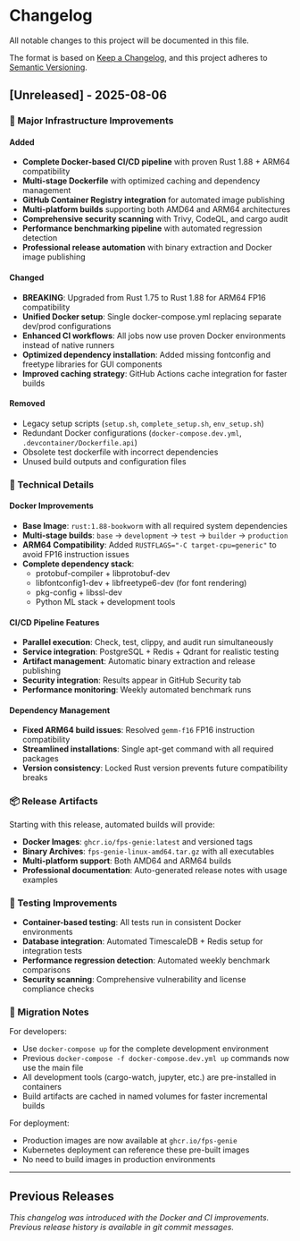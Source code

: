 # Changelog

All notable changes to this project will be documented in this file.

The format is based on [Keep a Changelog](https://keepachangelog.com/en/1.0.0/),
and this project adheres to [Semantic Versioning](https://semver.org/spec/v2.0.0.html).

## [Unreleased] - 2025-08-06

### 🚀 Major Infrastructure Improvements

#### Added
- **Complete Docker-based CI/CD pipeline** with proven Rust 1.88 + ARM64 compatibility
- **Multi-stage Dockerfile** with optimized caching and dependency management
- **GitHub Container Registry integration** for automated image publishing
- **Multi-platform builds** supporting both AMD64 and ARM64 architectures
- **Comprehensive security scanning** with Trivy, CodeQL, and cargo audit
- **Performance benchmarking pipeline** with automated regression detection
- **Professional release automation** with binary extraction and Docker image publishing

#### Changed
- **BREAKING**: Upgraded from Rust 1.75 to Rust 1.88 for ARM64 FP16 compatibility
- **Unified Docker setup**: Single docker-compose.yml replacing separate dev/prod configurations
- **Enhanced CI workflows**: All jobs now use proven Docker environments instead of native runners
- **Optimized dependency installation**: Added missing fontconfig and freetype libraries for GUI components
- **Improved caching strategy**: GitHub Actions cache integration for faster builds

#### Removed
- Legacy setup scripts (`setup.sh`, `complete_setup.sh`, `env_setup.sh`)
- Redundant Docker configurations (`docker-compose.dev.yml`, `.devcontainer/Dockerfile.api`)
- Obsolete test dockerfile with incorrect dependencies
- Unused build outputs and configuration files

### 🔧 Technical Details

#### Docker Improvements
- **Base Image**: `rust:1.88-bookworm` with all required system dependencies
- **Multi-stage builds**: `base` → `development` → `test` → `builder` → `production`
- **ARM64 Compatibility**: Added `RUSTFLAGS="-C target-cpu=generic"` to avoid FP16 instruction issues
- **Complete dependency stack**: 
  - protobuf-compiler + libprotobuf-dev
  - libfontconfig1-dev + libfreetype6-dev (for font rendering)
  - pkg-config + libssl-dev
  - Python ML stack + development tools

#### CI/CD Pipeline Features
- **Parallel execution**: Check, test, clippy, and audit run simultaneously
- **Service integration**: PostgreSQL + Redis + Qdrant for realistic testing
- **Artifact management**: Automatic binary extraction and release publishing
- **Security integration**: Results appear in GitHub Security tab
- **Performance monitoring**: Weekly automated benchmark runs

#### Dependency Management
- **Fixed ARM64 build issues**: Resolved `gemm-f16` FP16 instruction compatibility
- **Streamlined installations**: Single apt-get command with all required packages
- **Version consistency**: Locked Rust version prevents future compatibility breaks

### 📦 Release Artifacts

Starting with this release, automated builds will provide:
- **Docker Images**: `ghcr.io/fps-genie:latest` and versioned tags
- **Binary Archives**: `fps-genie-linux-amd64.tar.gz` with all executables
- **Multi-platform support**: Both AMD64 and ARM64 builds
- **Professional documentation**: Auto-generated release notes with usage examples

### 🧪 Testing Improvements

- **Container-based testing**: All tests run in consistent Docker environments
- **Database integration**: Automated TimescaleDB + Redis setup for integration tests
- **Performance regression detection**: Automated weekly benchmark comparisons
- **Security scanning**: Comprehensive vulnerability and license compliance checks

### 🔄 Migration Notes

For developers:
- Use `docker-compose up` for the complete development environment
- Previous `docker-compose -f docker-compose.dev.yml up` commands now use the main file
- All development tools (cargo-watch, jupyter, etc.) are pre-installed in containers
- Build artifacts are cached in named volumes for faster incremental builds

For deployment:
- Production images are now available at `ghcr.io/fps-genie`
- Kubernetes deployment can reference these pre-built images
- No need to build images in production environments

---

## Previous Releases

*This changelog was introduced with the Docker and CI improvements. Previous release history is available in git commit messages.*
